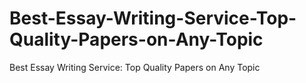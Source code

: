 # Best-Essay-Writing-Service-Top-Quality-Papers-on-Any-Topic
Best Essay Writing Service: Top Quality Papers on Any Topic
